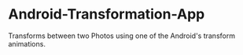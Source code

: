 # Android-Transformation-App
Transforms between two Photos using one of the Android's transform animations.
